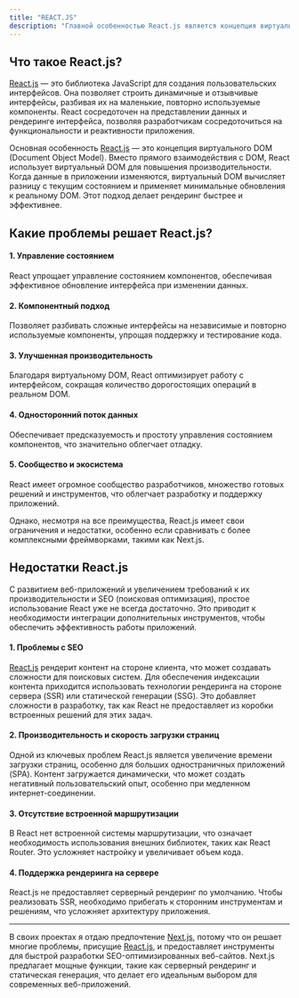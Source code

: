 ```yaml
---
title: "REACT.JS"
description: "Главной особенностью React.js является концепция виртуального DOM (Document Object Model). Вместо того чтобы напрямую взаимодействовать с DOM, React использует виртуальный DOM для повышения производительности."
---
```

## Что такое React.js?

[React.js](https://react.dev/) — это библиотека JavaScript для создания пользовательских интерфейсов. Она позволяет строить динамичные и отзывчивые интерфейсы, разбивая их на маленькие, повторно используемые компоненты. React сосредоточен на представлении данных и рендеринге интерфейса, позволяя разработчикам сосредоточиться на функциональности и реактивности приложения.

Основная особенность [React.js](https://react.dev/) — это концепция виртуального DOM (Document Object Model). Вместо прямого взаимодействия с DOM, React использует виртуальный DOM для повышения производительности. Когда данные в приложении изменяются, виртуальный DOM вычисляет разницу с текущим состоянием и применяет минимальные обновления к реальному DOM. Этот подход делает рендеринг быстрее и эффективнее.

## Какие проблемы решает React.js?

#### 1\.  **Управление состоянием** 
React упрощает управление состоянием компонентов, обеспечивая эффективное обновление интерфейса при изменении данных.
    
#### 2\.  **Компонентный подход**
Позволяет разбивать сложные интерфейсы на независимые и повторно используемые компоненты, упрощая поддержку и тестирование кода.
    
#### 3\.  **Улучшенная производительность**
Благодаря виртуальному DOM, React оптимизирует работу с интерфейсом, сокращая количество дорогостоящих операций в реальном DOM.
    
#### 4\.  **Односторонний поток данных**
Обеспечивает предсказуемость и простоту управления состоянием компонентов, что значительно облегчает отладку.
    
#### 5\.  **Сообщество и экосистема**
React имеет огромное сообщество разработчиков, множество готовых решений и инструментов, что облегчает разработку и поддержку приложений.
    
Однако, несмотря на все преимущества, React.js имеет свои ограничения и недостатки, особенно если сравнивать с более комплексными фреймворками, такими как Next.js.

## Недостатки React.js

С развитием веб-приложений и увеличением требований к их производительности и SEO (поисковая оптимизация), простое использование React уже не всегда достаточно. Это приводит к необходимости интеграции дополнительных инструментов, чтобы обеспечить эффективность работы приложений.

#### 1\. **Проблемы с SEO**

[React.js](https://react.dev/) рендерит контент на стороне клиента, что может создавать сложности для поисковых систем. Для обеспечения индексации контента приходится использовать технологии рендеринга на стороне сервера (SSR) или статической генерации (SSG). Это добавляет сложности в разработку, так как React не предоставляет из коробки встроенных решений для этих задач.

#### 2\. **Производительность и скорость загрузки страниц**

Одной из ключевых проблем React.js является увеличение времени загрузки страниц, особенно для больших одностраничных приложений (SPA). Контент загружается динамически, что может создать негативный пользовательский опыт, особенно при медленном интернет-соединении.

#### 3\. **Отсутствие встроенной маршрутизации**

В React нет встроенной системы маршрутизации, что означает необходимость использования внешних библиотек, таких как React Router. Это усложняет настройку и увеличивает объем кода.

#### 4\. **Поддержка рендеринга на сервере**

React.js не предоставляет серверный рендеринг по умолчанию. Чтобы реализовать SSR, необходимо прибегать к сторонним инструментам и решениям, что усложняет архитектуру приложения.

---

В своих проектах я отдаю предпочтение [Next.js](https://nextjs.org), потому что он решает многие проблемы, присущие [React.js](https://react.dev/), и предоставляет инструменты для быстрой разработки SEO-оптимизированных веб-сайтов. Next.js предлагает мощные функции, такие как серверный рендеринг и статическая генерация, что делает его идеальным выбором для современных веб-приложений.
